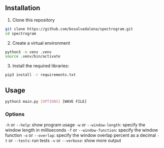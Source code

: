## Installation
1. Clone this repository
```bash
git clone https://github.com/bosalvadalena/spectrogram.git
cd spectrogram
```
2. Create a virtual environment
```bash
python3 -m venv .venv
source .venv/bin/activate
```
3. Install the required libraries:
```bash
pip3 install -r requirements.txt
```
## Usage
```bash
python3 main.py [OPTIONS] [WAVE FILE]
```
### Options

`-h` or `--help`: show program usage
`-w` or `--window-length`: specify the window length in milliseconds
`-f` or `--window-function`: specify the window function
`-o` or `--overlap`:  specify the window overlap percent as a decimal
`-t` or `--tests`: run tests
`-v` or `--verbose`: show more output
